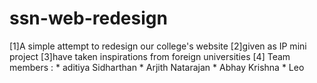 # ssn-web-redesign

[1]A simple attempt to redesign our college's website
[2]given as IP mini project
[3]have taken inspirations from foreign universities
[4] Team members :
    * aditiya Sidharthan
    * Arjith Natarajan
    * Abhay Krishna
    * Leo
    